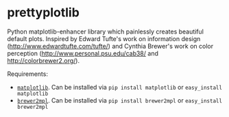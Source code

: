 prettyplotlib
=============

Python matplotlib-enhancer library which painlessly creates beautiful default
 plots. Inspired by Edward Tufte's work on information design (http://www.edwardtufte.com/tufte/) and Cynthia Brewer's work on color perception
 (http://www.personal.psu.edu/cab38/ and http://colorbrewer2.org/).

Requirements:

* [`matplotlib`](http://matplotlib.org/). Can be installed via `pip install matplotlib` or `easy_install matplotlib`
* [`brewer2mpl`](https://github.com/jiffyclub/brewer2mpl). Can be installed via `pip install brewer2mpl` or `easy_install brewer2mpl`

